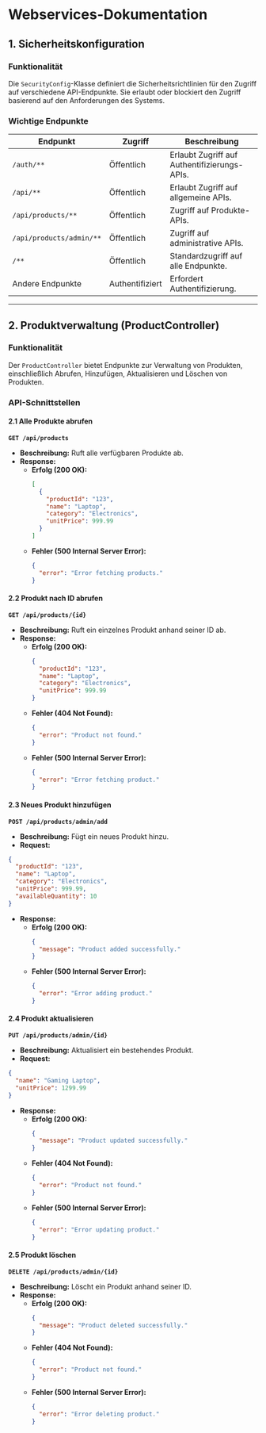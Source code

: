 # Webservices-Dokumentation

## **1. Sicherheitskonfiguration**

### **Funktionalität**
Die `SecurityConfig`-Klasse definiert die Sicherheitsrichtlinien für den Zugriff auf verschiedene API-Endpunkte. Sie erlaubt oder blockiert den Zugriff basierend auf den Anforderungen des Systems.

### **Wichtige Endpunkte**

| Endpunkt                     | Zugriff        | Beschreibung                                   |
|------------------------------|----------------|-----------------------------------------------|
| `/auth/**`                   | Öffentlich     | Erlaubt Zugriff auf Authentifizierungs-APIs. |
| `/api/**`                    | Öffentlich     | Erlaubt Zugriff auf allgemeine APIs.         |
| `/api/products/**`           | Öffentlich     | Zugriff auf Produkte-APIs.                   |
| `/api/products/admin/**`     | Öffentlich     | Zugriff auf administrative APIs.             |
| `/**`                        | Öffentlich     | Standardzugriff auf alle Endpunkte.          |
| Andere Endpunkte             | Authentifiziert| Erfordert Authentifizierung.                 |

---

## **2. Produktverwaltung (ProductController)**

### **Funktionalität**
Der `ProductController` bietet Endpunkte zur Verwaltung von Produkten, einschließlich Abrufen, Hinzufügen, Aktualisieren und Löschen von Produkten.

### **API-Schnittstellen**

#### **2.1 Alle Produkte abrufen**
**`GET /api/products`**

- **Beschreibung:** Ruft alle verfügbaren Produkte ab.
- **Response:**
  - **Erfolg (200 OK):**
    ```json
    [
      {
        "productId": "123",
        "name": "Laptop",
        "category": "Electronics",
        "unitPrice": 999.99
      }
    ]
    ```
  - **Fehler (500 Internal Server Error):**
    ```json
    {
      "error": "Error fetching products."
    }
    ```

#### **2.2 Produkt nach ID abrufen**
**`GET /api/products/{id}`**

- **Beschreibung:** Ruft ein einzelnes Produkt anhand seiner ID ab.
- **Response:**
  - **Erfolg (200 OK):**
    ```json
    {
      "productId": "123",
      "name": "Laptop",
      "category": "Electronics",
      "unitPrice": 999.99
    }
    ```
  - **Fehler (404 Not Found):**
    ```json
    {
      "error": "Product not found."
    }
    ```
  - **Fehler (500 Internal Server Error):**
    ```json
    {
      "error": "Error fetching product."
    }
    ```

#### **2.3 Neues Produkt hinzufügen**
**`POST /api/products/admin/add`**

- **Beschreibung:** Fügt ein neues Produkt hinzu.
- **Request:**
```json
{
  "productId": "123",
  "name": "Laptop",
  "category": "Electronics",
  "unitPrice": 999.99,
  "availableQuantity": 10
}
```
- **Response:**
  - **Erfolg (200 OK):**
    ```json
    {
      "message": "Product added successfully."
    }
    ```
  - **Fehler (500 Internal Server Error):**
    ```json
    {
      "error": "Error adding product."
    }
    ```

#### **2.4 Produkt aktualisieren**
**`PUT /api/products/admin/{id}`**

- **Beschreibung:** Aktualisiert ein bestehendes Produkt.
- **Request:**
```json
{
  "name": "Gaming Laptop",
  "unitPrice": 1299.99
}
```
- **Response:**
  - **Erfolg (200 OK):**
    ```json
    {
      "message": "Product updated successfully."
    }
    ```
  - **Fehler (404 Not Found):**
    ```json
    {
      "error": "Product not found."
    }
    ```
  - **Fehler (500 Internal Server Error):**
    ```json
    {
      "error": "Error updating product."
    }
    ```

#### **2.5 Produkt löschen**
**`DELETE /api/products/admin/{id}`**

- **Beschreibung:** Löscht ein Produkt anhand seiner ID.
- **Response:**
  - **Erfolg (200 OK):**
    ```json
    {
      "message": "Product deleted successfully."
    }
    ```
  - **Fehler (404 Not Found):**
    ```json
    {
      "error": "Product not found."
    }
    ```
  - **Fehler (500 Internal Server Error):**
    ```json
    {
      "error": "Error deleting product."
    }
    ```

